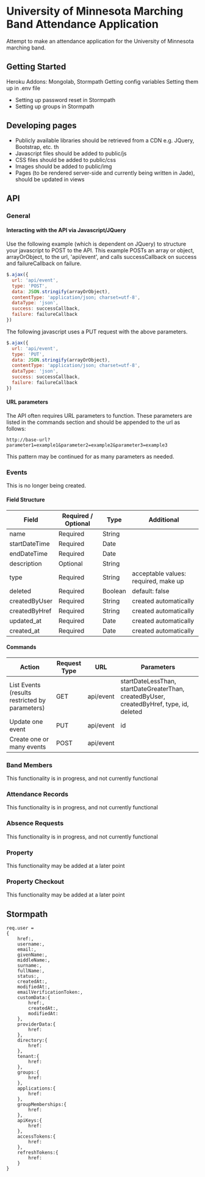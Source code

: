 # University of Minnesota Marching Band Attendance Application

Attempt to make an attendance application for the University of Minnesota marching band.

## Getting Started

Heroku
Addons: Mongolab, Stormpath
Getting config variables
Setting them up in .env file

* Setting up password reset in Stormpath
* Setting up groups in Stormpath

## Developing pages

* Publicly available libraries should be retrieved from a CDN e.g. JQuery, Bootstrap, etc. th
* Javascript files should be added to public/js
* CSS files should be added to public/css
* Images should be added to public/img
* Pages (to be rendered server-side and currently being written in Jade), should be updated in views

## API

### General

#### Interacting with the API via Javascript/JQuery

Use the following example (which is dependent on JQuery) to structure your javascript to POST to the API. This example POSTs an array or object, arrayOrObject, to the url, 'api/event', and calls successCallback on success and failureCallback on failure.

```javascript
$.ajax({
  url: 'api/event',
  type: 'POST',
  data: JSON.stringify(arrayOrObject),
  contentType: 'application/json; charset=utf-8',
  dataType: 'json',
  success: successCallback,
  failure: failureCallback
})
```

The following javascript uses a PUT request with the above parameters.

```javascript
$.ajax({
  url: 'api/event',
  type: 'PUT',
  data: JSON.stringify(arrayOrObject),
  contentType: 'application/json; charset=utf-8',
  dataType: 'json',
  success: successCallback,
  failure: failureCallback
})
```

#### URL parameters

The API often requires URL parameters to function. These parameters are listed in the commands section and should be appended to the url as follows:

```
http://base-url?parameter1=example1&parameter2=example2&parameter3=example3
```

This pattern may be continued for as many parameters as needed.

### Events

This is no longer being created.

#### Field Structure

| Field | Required / Optional | Type | Additional |
|---|---|---|---|
| name | Required | String | |
| startDateTime | Required | Date ||
| endDateTime | Required | Date ||
| description | Optional | String ||
| type | Required | String | acceptable values: required, make up |
| deleted | Required | Boolean | default: false |
| createdByUser| Required | String | created automatically |
| createdByHref | Required | String | created automatically |
| updated_at | Required | Date | created automatically |
| created_at | Required | Date | created automatically |

#### Commands

| Action | Request Type | URL | Parameters |
| --- | --- | --- | --- |
| List Events (results restricted by parameters) | GET | api/event | startDateLessThan, startDateGreaterThan, createdByUser, createdByHref, type, id, deleted |
| Update one event | PUT | api/event | id |
| Create one or many events | POST | api/event |  |

### Band Members

This functionality is in progress, and not currently functional

### Attendance Records

This functionality is in progress, and not currently functional

### Absence Requests

This functionality is in progress, and not currently functional

### Property

This functionality may be added at a later point

### Property Checkout

This functionality may be added at a later point

## Stormpath

	req.user =
	{
		href:,
		username:,
		email:,
		givenName:,
		middleName:,
		surname:,
		fullName:,
		status:,
		createdAt:,
		modifiedAt:,
		emailVerificationToken:,
		customData:{
			href:,
			createdAt:,
			modifiedAt:
		},
		providerData:{
			href:
		},
		directory:{
			href:
		},
		tenant:{
			href:
		},
		groups:{
			href:
		},
		applications:{
			href:
		},
		groupMemberships:{
			href:
		},
		apiKeys:{
			href:
		},
		accessTokens:{
			href:
		},
		refreshTokens:{
			href:
		}
	}

